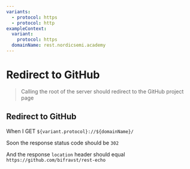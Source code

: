 ```yaml
---
variants:
  - protocol: https
  - protocol: http
exampleContext:
  variant:
    protocol: https
  domainName: rest.nordicsemi.academy
---
```


# Redirect to GitHub

> Calling the root of the server should redirect to the GitHub project page

## Redirect to GitHub

When I GET `${variant.protocol}://${domainName}/`

Soon the response status code should be `302`

And the response `location` header should equal
`https://github.com/bifravst/rest-echo`

